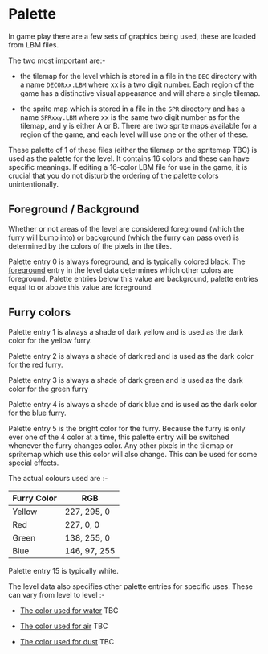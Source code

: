# Palette

In game play there are a few sets of graphics being used, these are loaded from LBM files.

The two most important are:-

* the tilemap for the level which is stored in a file in the `DEC` directory with a name `DECORxx.LBM` where xx is a two digit number. Each region of the game has a distinctive visual appearance and will share a single tilemap.

* the sprite map which is stored in a file in the `SPR` directory and has a name `SPRxxy.LBM` where xx is the same two digit number as for the tilemap, and y is either A or B. There are two sprite maps available for a region of the game, and each level will use one or the other of these.

These palette of 1 of these files (either the tilemap or the spritemap TBC) is used as the palette for the level. It contains 16 colors and these can have specific meanings. If editing a 16-color LBM file for use in the game, it is crucial that you do not disturb the ordering of the palette colors unintentionally.

## Foreground / Background

Whether or not areas of the level are considered foreground (which the furry will bump into) or background (which the furry can pass over) is determined by the colors of the pixels in the tiles.

Palette entry 0 is always foreground, and is typically colored black. The [foreground](map_schema.md#FuryOfTheFurries.foreground) entry in the level data determines which other colors are foreground. Palette entries below this value are background, palette entries equal to or above this value are foreground.

## Furry colors

Palette entry 1 is always a shade of dark yellow and is used as the dark color for the yellow furry.

Palette entry 2 is always a shade of dark red and is used as the dark color for the red furry.

Palette entry 3 is always a shade of dark green and is used as the dark color for the green furry

Palette entry 4 is always a shade of dark blue and is used as the dark color for the blue furry.

Palette entry 5 is the bright color for the furry. Because the furry is only ever one of the 4 color at a time, this palette entry will be switched whenever the furry changes color. Any other pixels in the tilemap or spritemap which use this color will also change. This can be used for some special effects.

The actual colours used are :- 

| Furry Color | RGB |
| -- | -- |
| Yellow | 227, 295, 0 |
| Red | 227, 0, 0 |
| Green | 138, 255, 0 |
| Blue | 146, 97, 255 |

Palette entry 15 is typically white.

The level data also specifies other palette entries for specific uses. These can vary from level to level :-

* [The color used for water](map_schema.md#FurryOfTheFurries.water) TBC

* [The color used for air](map_schema.md#FurryOfTheFurries.air) TBC

* [The color used for dust](map_schema.md#FurryOfTheFurries.motes) TBC